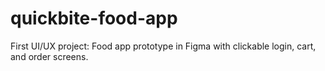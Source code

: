 # quickbite-food-app
First UI/UX project: Food app prototype in Figma with clickable login, cart, and order screens.
